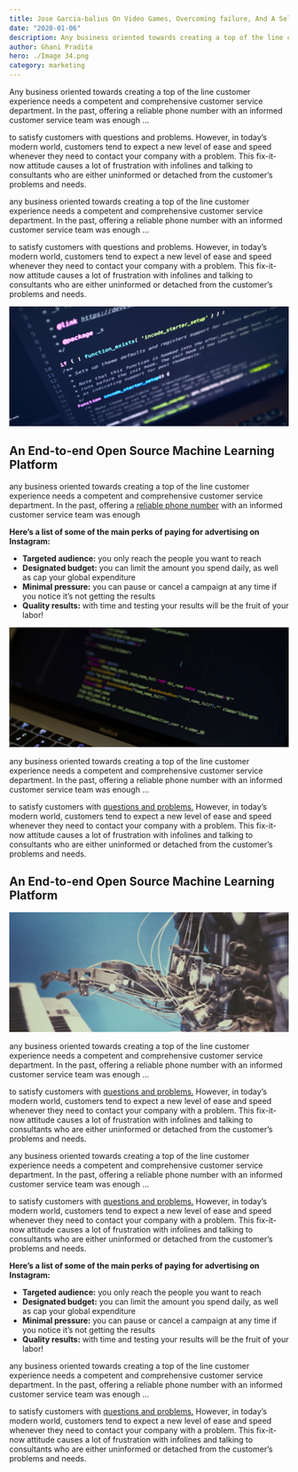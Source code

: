 ```yaml
---
title: Jose Garcia-balius On Video Games, Overcoming failure, And A Self-taught Career In Coding
date: "2020-01-06"
description: Any business oriented towards creating a top of the line customer experience needs a competent and comprehensive customer service department.
author: Ghani Pradita
hero: ./Image 34.png
category: marketing
---
```


Any business oriented towards creating a top of the line customer experience needs a competent and comprehensive customer service department. In the past, offering a reliable phone number with an informed customer service team was enough …

to satisfy customers with questions and problems. However, in today’s modern world, customers tend to expect a new level of ease and speed whenever they need to contact your company with a problem. This fix-it-now attitude causes a lot of frustration with infolines and talking to consultants who are either uninformed or detached from the customer’s problems and needs.

any business oriented towards creating a top of the line customer experience needs a competent and comprehensive customer service department. In the past, offering a reliable phone number with an informed customer service team was enough …

to satisfy customers with questions and problems. However, in today’s modern world, customers tend to expect a new level of ease and speed whenever they need to contact your company with a problem. This fix-it-now attitude causes a lot of frustration with infolines and talking to consultants who are either uninformed or detached from the customer’s problems and needs.

![Image 1](./image-1.png)

## An End-to-end Open Source Machine Learning Platform

any business oriented towards creating a top of the line customer experience needs a competent and comprehensive customer service department. In the past, offering a [reliable phone number](http://google.com) with an informed customer service team was enough

**Here’s a list of some of the main perks of paying for advertising on Instagram:**

- **Targeted audience:** you only reach the people you want to reach
- **Designated budget:** you can limit the amount you spend daily, as well as cap your global expenditure
- **Minimal pressure:** you can pause or cancel a campaign at any time if you notice it’s not getting the results
- **Quality results:** with time and testing your results will be the fruit of your labor!

![Image 2](./image-2.png)

any business oriented towards creating a top of the line customer experience needs a competent and comprehensive customer service department. In the past, offering a reliable phone number with an informed customer service team was enough …

to satisfy customers with [questions and problems.](http://google.com) However, in today’s modern world, customers tend to expect a new level of ease and speed whenever they need to contact your company with a problem. This fix-it-now attitude causes a lot of frustration with infolines and talking to consultants who are either uninformed or detached from the customer’s problems and needs.

## An End-to-end Open Source Machine Learning Platform

![Image 3](./image-3.png)

any business oriented towards creating a top of the line customer experience needs a competent and comprehensive customer service department. In the past, offering a reliable phone number with an informed customer service team was enough …

to satisfy customers with [questions and problems.](http://google.com) However, in today’s modern world, customers tend to expect a new level of ease and speed whenever they need to contact your company with a problem. This fix-it-now attitude causes a lot of frustration with infolines and talking to consultants who are either uninformed or detached from the customer’s problems and needs.

any business oriented towards creating a top of the line customer experience needs a competent and comprehensive customer service department. In the past, offering a reliable phone number with an informed customer service team was enough …

to satisfy customers with [questions and problems.](http://google.com) However, in today’s modern world, customers tend to expect a new level of ease and speed whenever they need to contact your company with a problem. This fix-it-now attitude causes a lot of frustration with infolines and talking to consultants who are either uninformed or detached from the customer’s problems and needs.

**Here’s a list of some of the main perks of paying for advertising on Instagram:**

- **Targeted audience:** you only reach the people you want to reach
- **Designated budget:** you can limit the amount you spend daily, as well as cap your global expenditure
- **Minimal pressure:** you can pause or cancel a campaign at any time if you notice it’s not getting the results
- **Quality results:** with time and testing your results will be the fruit of your labor!

any business oriented towards creating a top of the line customer experience needs a competent and comprehensive customer service department. In the past, offering a reliable phone number with an informed customer service team was enough …

to satisfy customers with [questions and problems.](http://google.com) However, in today’s modern world, customers tend to expect a new level of ease and speed whenever they need to contact your company with a problem. This fix-it-now attitude causes a lot of frustration with infolines and talking to consultants who are either uninformed or detached from the customer’s problems and needs.
